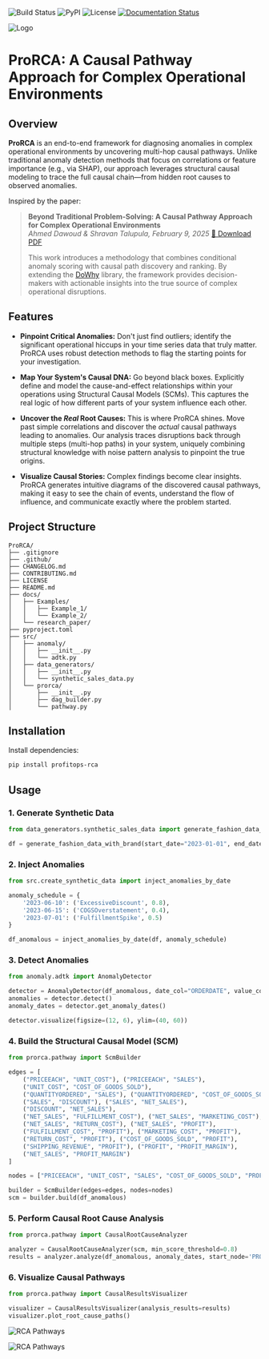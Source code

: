 ![Build Status](https://github.com/profitopsai/ProRCA/actions/workflows/ci.yml/badge.svg)
![PyPI](https://badge.fury.io/py/prorca.svg)
![License](https://img.shields.io/badge/License-MIT-blue.svg)
[![Documentation Status](https://readthedocs.org/projects/prorca/badge/?version=latest)](https://prorca.readthedocs.io/en/latest/?badge=latest)

![Logo](https://i.postimg.cc/L87fQdGG/Final-Logo.jpg)

# ProRCA: A Causal Pathway Approach for Complex Operational Environments

## Overview

**ProRCA** is an end-to-end framework for diagnosing anomalies in complex operational environments by uncovering multi-hop causal pathways. Unlike traditional anomaly detection methods that focus on correlations or feature importance (e.g., via SHAP), our approach leverages structural causal modeling to trace the full causal chain—from hidden root causes to observed anomalies.

Inspired by the paper:

> **Beyond Traditional Problem-Solving: A Causal Pathway Approach for Complex Operational Environments**  
> _Ahmed Dawoud & Shravan Talupula, February 9, 2025_ [📄 Download PDF](https://arxiv.org/abs/2503.01475)
>
> This work introduces a methodology that combines conditional anomaly scoring with causal path discovery and ranking. By extending the [DoWhy](https://github.com/py-why/dowhy) library, the framework provides decision-makers with actionable insights into the true source of complex operational disruptions.

## Features

*   **Pinpoint Critical Anomalies:** Don't just find outliers; identify the significant operational hiccups in your time series data that truly matter. ProRCA uses robust detection methods to flag the starting points for your investigation.

*   **Map Your System's Causal DNA:** Go beyond black boxes. Explicitly define and model the cause-and-effect relationships within your operations using Structural Causal Models (SCMs). This captures the real logic of how different parts of your system influence each other.

*   **Uncover the *Real* Root Causes:** This is where ProRCA shines. Move past simple correlations and discover the *actual* causal pathways leading to anomalies. Our analysis traces disruptions back through multiple steps (multi-hop paths) in your system, uniquely combining structural knowledge with noise pattern analysis to pinpoint the true origins.

*   **Visualize Causal Stories:** Complex findings become clear insights. ProRCA generates intuitive diagrams of the discovered causal pathways, making it easy to see the chain of events, understand the flow of influence, and communicate exactly where the problem started.

## Project Structure

```
ProRCA/
├── .gitignore
├── .github/
├── CHANGELOG.md
├── CONTRIBUTING.md
├── LICENSE
├── README.md
├── docs/
│   ├── Examples/
│   │   ├── Example_1/
│   │   └── Example_2/
│   └── research_paper/
├── pyproject.toml
├── src/
│   ├── anomaly/
│   │   ├── __init__.py
│   │   └── adtk.py
│   ├── data_generators/
│   │   ├── __init__.py
│   │   └── synthetic_sales_data.py
│   └── prorca/
│       ├── __init__.py
│       ├── dag_builder.py
│       └── pathway.py
```

## Installation

Install dependencies:

```bash
pip install profitops-rca
```

## Usage

### 1. Generate Synthetic Data

```python
from data_generators.synthetic_sales_data import generate_fashion_data_with_brand, inject_anomalies_by_date

df = generate_fashion_data_with_brand(start_date="2023-01-01", end_date="2023-12-31")
```

### 2. Inject Anomalies

```python
from src.create_synthetic_data import inject_anomalies_by_date

anomaly_schedule = {
    '2023-06-10': ('ExcessiveDiscount', 0.8),
    '2023-06-15': ('COGSOverstatement', 0.4),
    '2023-07-01': ('FulfillmentSpike', 0.5)
}

df_anomalous = inject_anomalies_by_date(df, anomaly_schedule)
```

### 3. Detect Anomalies

```python
from anomaly.adtk import AnomalyDetector

detector = AnomalyDetector(df_anomalous, date_col="ORDERDATE", value_col="PROFIT_MARGIN")
anomalies = detector.detect()
anomaly_dates = detector.get_anomaly_dates()

detector.visualize(figsize=(12, 6), ylim=(40, 60))
```

### 4. Build the Structural Causal Model (SCM)

```python
from prorca.pathway import ScmBuilder

edges = [
    ("PRICEEACH", "UNIT_COST"), ("PRICEEACH", "SALES"),
    ("UNIT_COST", "COST_OF_GOODS_SOLD"),
    ("QUANTITYORDERED", "SALES"), ("QUANTITYORDERED", "COST_OF_GOODS_SOLD"),
    ("SALES", "DISCOUNT"), ("SALES", "NET_SALES"),
    ("DISCOUNT", "NET_SALES"),
    ("NET_SALES", "FULFILLMENT_COST"), ("NET_SALES", "MARKETING_COST"),
    ("NET_SALES", "RETURN_COST"), ("NET_SALES", "PROFIT"),
    ("FULFILLMENT_COST", "PROFIT"), ("MARKETING_COST", "PROFIT"),
    ("RETURN_COST", "PROFIT"), ("COST_OF_GOODS_SOLD", "PROFIT"),
    ("SHIPPING_REVENUE", "PROFIT"), ("PROFIT", "PROFIT_MARGIN"),
    ("NET_SALES", "PROFIT_MARGIN")
]

nodes = ["PRICEEACH", "UNIT_COST", "SALES", "COST_OF_GOODS_SOLD", "PROFIT_MARGIN"]

builder = ScmBuilder(edges=edges, nodes=nodes)
scm = builder.build(df_anomalous)
```

### 5. Perform Causal Root Cause Analysis

```python
from prorca.pathway import CausalRootCauseAnalyzer

analyzer = CausalRootCauseAnalyzer(scm, min_score_threshold=0.8)
results = analyzer.analyze(df_anomalous, anomaly_dates, start_node='PROFIT_MARGIN')
```

### 6. Visualize Causal Pathways

```python
from prorca.pathway import CausalResultsVisualizer

visualizer = CausalResultsVisualizer(analysis_results=results)
visualizer.plot_root_cause_paths()
```

![RCA Pathways](https://github.com/profitopsai/ProRCA/blob/master/docs/research%20paper/results/output.png)

![RCA Pathways](https://github.com/profitopsai/ProRCA/blob/master/docs/research%20paper/results/Dates.png)
